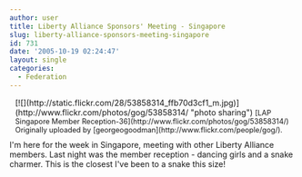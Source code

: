 ```yaml
---
author: user
title: Liberty Alliance Sponsors' Meeting - Singapore
slug: liberty-alliance-sponsors-meeting-singapore
id: 731
date: '2005-10-19 02:24:47'
layout: single
categories:
  - Federation
---
```


<div style="float: right; margin-left: 10px; margin-bottom: 10px;">[![](http://static.flickr.com/28/53858314_ffb70d3cf1_m.jpg)](http://www.flickr.com/photos/gog/53858314/ "photo sharing")  
<span style="font-size: 0.9em; margin-top: 0px;">[LAP Singapore Member Reception-36](http://www.flickr.com/photos/gog/53858314/)  
Originally uploaded by [georgeogoodman](http://www.flickr.com/people/gog/).</span></div>

I'm here for the week in Singapore, meeting with other Liberty Alliance members. Last night was the member reception - dancing girls and a snake charmer. This is the closest I've been to a snake this size!